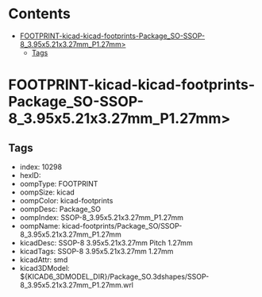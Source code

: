 



Contents
========

* [FOOTPRINT-kicad-kicad-footprints-Package_SO-SSOP-8_3.95x5.21x3.27mm_P1.27mm>](#footprint-kicad-kicad-footprints-package_so-ssop-8_395x521x327mm_p127mm)
	* [Tags](#tags)

# FOOTPRINT-kicad-kicad-footprints-Package_SO-SSOP-8_3.95x5.21x3.27mm_P1.27mm>

## Tags

- index: 10298
- hexID: 
- oompType: FOOTPRINT
- oompSize: kicad
- oompColor: kicad-footprints
- oompDesc: Package_SO
- oompIndex: SSOP-8_3.95x5.21x3.27mm_P1.27mm
- oompName: kicad-footprints/Package_SO/SSOP-8_3.95x5.21x3.27mm_P1.27mm
- kicadDesc: SSOP-8 3.95x5.21x3.27mm Pitch 1.27mm
- kicadTags: SSOP-8 3.95x5.21x3.27mm 1.27mm
- kicadAttr: smd
- kicad3DModel: ${KICAD6_3DMODEL_DIR}/Package_SO.3dshapes/SSOP-8_3.95x5.21x3.27mm_P1.27mm.wrl
